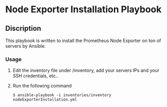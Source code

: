 # Node Exporter Installation Playbook

## Discription

This playbook is written to install the Prometheus Node Exporter on ton of servers by Ansible.

### Usage

1. Edit the inventory file under /inventory, add your servers IPs and your SSH credentials, etc..
2. Run the following command

    ```$ ansible-playbook -i inventories/inventory nodeExporterInstallation.yml```

